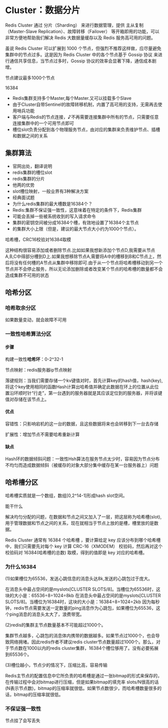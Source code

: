 # Cluster：数据分片

Redis Cluster 通过 分片（Sharding） 来进行数据管理，提供 主从复制（Master-Slave Replication）、故障转移（Failover） 等开箱即用的功能，可以非常方便地帮助我们解决 Redis 大数据量缓存以及 Redis 服务高可用的问题。

虽说 Redis Cluster 可以扩展到 1000 个节点，但强烈不推荐这样做，应尽量避免集群中的节点过多。这是因为 Redis Cluster 中的各个节点基于 Gossip 协议 来进行通信共享信息，当节点过多时，Gossip 协议的效率会显著下降，通信成本剧增。

节点建议最多1000个节点

16384

- Redis集群支持多个Master,每个Master.又可以挂载多个Slave
- 由于Cluster自带Sentinel的故障转移机制，内置了高可用的支持，无需再去使用哨兵功能
- 客户端与Redis的节点连接，♪不再需要连接集群中所有的节点，只需要任意连接集群中的一个可用节点即可
- 槽位slot负责分配到各个物理服务节点，由对应的集群来负责维护节点、插槽和数据之间的关系

## 集群算法

- 官网出处，翻译说明
- redis集群的槽位slot
- redis集群的分片
- 他两的优势
- slot槽位映射，一般业界有3种解决方案
- 经典面试题
- 为什么redis集群的最大槽数是16384个？
- Redis:集群不保证强一致性，这意味着在特定的条件下，Redis集群
- 可能会丢掉一些被系统收到的写入请求命令
- 集群的密钥空间被分成16384个槽，有效地设置了16384个主节点
- 的集群大小上限（但是，建议的最大节点大小约为1000个节点）。

哈希槽，CRC16校验对16384取模

这种结构很容易添加或者删除节点.比如如果我想新添加个节点D,我需要从节点A,B,C中得部分槽到D上.如果我想移除节点A,需要将A中的槽移到B和C节点上，然后将没有任何槽的A节点从集群中移除即可.由于从一个节点将哈希槽移动到另一个节点并不会停止服务，所以无论添加删除或者改变某个节点的哈希槽的数量都不会造成集群不可用的状态

## 哈希分区

### 哈希取余分区

如果数量变动，就会故障不可用

### 一致性哈希算法分区

#### 步骤

构建一致性**哈希环**：0-2^32-1

节点映射：redis服务器ip节点映射

落键规则：当我们需要存储一个kv键值对时，首先计算key的hash值，hash(key),将这个key使用相同的函数Hash计算出哈希值并确定此数据在环上的位置从此位置沿环顺时针“行走”，第一台遇到的服务器就是其应该定位到的服务器，并将该键值对存储在该节点上。

#### 优点

容错性：只影响宕机的这一台的数据，且这些数据将来也会转移到下一台去存储

扩展性：增加节点不需要哈希重新计算

#### 缺点

Hash环的数据倾斜问题：一致性Hsh算法在服务节点太少时，容易因为节点分布不均匀而造成数据倾斜（被缓存的对象大部分集中缓存在某一台服务器上）问题

## 哈希槽分区

哈希槽实质就是一个数组，数组[0,2^14-1]形成hash slot空间。

能干什么

解决均匀分配的问题，在数据和节点之间又加入了一层，把这层称为哈希槽(slot),用于管理数据和节点之间的关系，现在就相当于节点上放的是槽，槽里放的是数据。

Redis Cluster 通常有 16384 个哈希槽 ，要计算给定 key 应该分布到哪个哈希槽中，我们只需要先对每个 key 计算 CRC-16（XMODEM） 校验码，然后再对这个校验码对 16384(哈希槽的总数) 取模，得到的值即是 key 对应的哈希槽。

### 为什么16384

(1)如果槽位为65536，发送心跳信息的消息头达8k,发送的心跳包过于庞大。

在消息头中最占空间的是myslots[CLUSTER SLOTS/8]。当槽位为65536时，这块的大小是：65536÷8÷1024=8kb
在消息头中最占空间的是myslots[CLUSTER SLOTS/8]。当槽位为16384时，这块的大小是：16384÷8÷1024=2kb
因为每秒钟，redis节点需要发送一定数量的ping消息作为心跳包，如果槽位为65536，这个ping消息的消息头太大了，浪费带宽。

(2)redis的集群主节点数量基本不可能超过1000个。

集群节点越多，心跳包的消息体内携带的数据越多。如果节点过1000个，也会导致网络拥堵。因此redis作者不建议redis cluster节点数量超过1000个。那么，对于节点数在1000以内的redis cluster集群，16384个槽位够用了。没有必要拓展到65536个。

(3)槽位越小，节点少的情况下，压缩比高，容易传输

Redis主节点的配置信息中它所负责的哈希槽是通过一张bitmap的形式来保存的，在传输过程中会对bitmap进行压缩，但是如果bitmap的填充率
slots/N很高的话(N表示节点数)，bitmap的压缩率就很低。如果节点数很少，而哈希槽数量很多的话，bitmap的压缩率就很低。

### 不保证强一致性

节点挂了会写丢失
